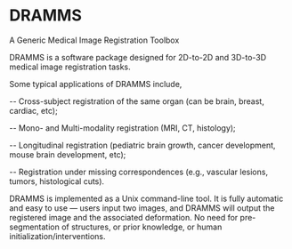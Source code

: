 DRAMMS
======

A Generic Medical Image Registration Toolbox




DRAMMS is a software package designed for 2D-to-2D and 3D-to-3D medical image registration tasks.



  Some typical applications of DRAMMS include,

  -- Cross-subject registration of the same organ (can be brain, breast, cardiac, etc);

  -- Mono- and Multi-modality registration (MRI, CT, histology);

  -- Longitudinal registration (pediatric brain growth, cancer development, mouse brain development, etc);

  -- Registration under missing correspondences (e.g., vascular lesions, tumors, histological cuts).



DRAMMS is implemented as a Unix command-line tool. It is fully automatic and easy to use — users input two images, and DRAMMS will output the registered image and the associated deformation. No need for pre-segmentation of structures, or prior knowledge, or human initialization/interventions.
